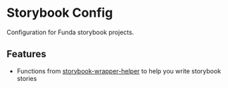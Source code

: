 # Storybook Config

Configuration for Funda storybook projects.

## Features

* Functions from [storybook-wrapper-helper](https://github.com/funda-frontend/storybook-wrapper-helper) to help you write storybook stories